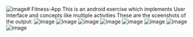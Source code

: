 ![image](https://github.com/user-attachments/assets/63d4f84b-5d5a-45e6-9b25-fc8ecdb19e2a)# Fitness-App
This is an android exercise which implements User Interface and concepts like multiple activities
These are the sceenshots of the output:
![image](https://github.com/user-attachments/assets/568bedc5-a613-439e-89de-f110c1645cea)
![image](https://github.com/user-attachments/assets/c905f9e7-d343-434a-a7b9-98dfa06b6971)
![image](https://github.com/user-attachments/assets/46bfc0dd-7d65-4684-898d-ec278e342693)
![image](https://github.com/user-attachments/assets/e99f4375-04e9-4226-9d87-9a13433ada12)
![image](https://github.com/user-attachments/assets/16f2657a-2cde-4135-a006-0316c2327a8c)
![image](https://github.com/user-attachments/assets/02583edf-5f25-4c69-9662-3b07705b2c10)
![image](https://github.com/user-attachments/assets/17dea45c-467c-4f58-bf6e-2e89c6c335b9)
![image](https://github.com/user-attachments/assets/7804f980-ebba-401d-b52c-3f52c3ff609e)

